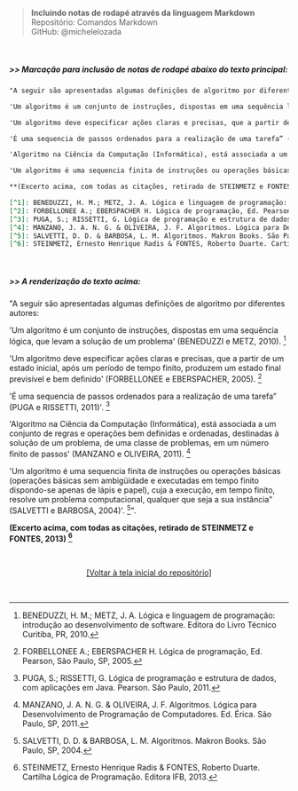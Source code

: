 > **Incluindo notas de rodapé através da linguagem Markdown**      
> Repositório: Comandos Markdown  
> GitHub: @michelelozada
&nbsp;
     
&nbsp; 
##### >> Marcação para inclusão de notas de rodapé abaixo do texto principal:
```markdown
"A seguir são apresentadas algumas definições de algoritmo por diferentes autores:

'Um algoritmo é um conjunto de instruções, dispostas em uma sequência lógica, que levam a solução de um problema' (BENEDUZZI e METZ, 2010). [^1]

'Um algoritmo deve especificar ações claras e precisas, que a partir de um estado inicial, após um período de tempo finito, produzem um estado final previsível e bem definido' (FORBELLONEE e EBERSPACHER, 2005). [^2]

'É uma sequencia de passos ordenados para a realização de uma tarefa” (PUGA e RISSETTI, 2011)'. [^3]

'Algoritmo na Ciência da Computação (Informática), está associada a um conjunto de regras e operações bem definidas e ordenadas, destinadas à solução de um problema, de uma classe de problemas, em um número finito de passos' (MANZANO e OLIVEIRA, 2011). [^4]

'Um algoritmo é uma sequencia finita de instruções ou operações básicas (operações básicas sem ambigüidade e executadas em tempo finito dispondo-se apenas de lápis e papel), cuja a execução, em tempo finito, resolve um problema computacional, qualquer que seja a sua instância” (SALVETTI e BARBOSA, 2004)'. [^5]".

**(Excerto acima, com todas as citações, retirado de STEINMETZ e FONTES, 2013) [^6]**

[^1]: BENEDUZZI, H. M.; METZ, J. A. Lógica e linguagem de programação: introdução ao desenvolvimento de software. Editora do Livro Técnico Curitiba, PR, 2010.
[^2]: FORBELLONEE A.; EBERSPACHER H. Lógica de programação, Ed. Pearson, São Paulo, SP, 2005.
[^3]: PUGA, S.; RISSETTI, G. Lógica de programação e estrutura de dados, com aplicações em Java. Pearson. São Paulo, 2011.
[^4]: MANZANO, J. A. N. G. & OLIVEIRA, J. F. Algoritmos. Lógica para Desenvolvimento de Programação de Computadores. Ed. Érica. São Paulo, SP, 2011.
[^5]: SALVETTI, D. D. & BARBOSA, L. M. Algoritmos. Makron Books. São Paulo, SP, 2004.
[^6]: STEINMETZ, Ernesto Henrique Radis & FONTES, Roberto Duarte. Cartilha Lógica de Programação. Editora IFB, 2013. 
```
&nbsp; 
##### >> A renderização do texto acima:
"A seguir são apresentadas algumas definições de algoritmo por diferentes autores:

'Um algoritmo é um conjunto de instruções, dispostas em uma sequência lógica, que levam a solução de um problema' (BENEDUZZI e METZ, 2010). [^1]

'Um algoritmo deve especificar ações claras e precisas, que a partir de um estado inicial, após um período de tempo finito, produzem um estado final previsível e bem definido' (FORBELLONEE e EBERSPACHER, 2005). [^2]

'É uma sequencia de passos ordenados para a realização de uma tarefa” (PUGA e RISSETTI, 2011)'. [^3]

'Algoritmo na Ciência da Computação (Informática), está associada a um conjunto de regras e operações bem definidas e ordenadas, destinadas à solução de um problema, de uma classe de problemas, em um número finito de passos' (MANZANO e OLIVEIRA, 2011). [^4]

'Um algoritmo é uma sequencia finita de instruções ou operações básicas (operações básicas sem ambigüidade e executadas em tempo finito dispondo-se apenas de lápis e papel), cuja a execução, em tempo finito, resolve um problema computacional, qualquer que seja a sua instância” (SALVETTI e BARBOSA, 2004)'. [^5]".

**(Excerto acima, com todas as citações, retirado de STEINMETZ e FONTES, 2013) [^6]**

[^1]: BENEDUZZI, H. M.; METZ, J. A. Lógica e linguagem de programação: introdução ao desenvolvimento de software. Editora do Livro Técnico Curitiba, PR, 2010.
[^2]: FORBELLONEE A.; EBERSPACHER H. Lógica de programação, Ed. Pearson, São Paulo, SP, 2005.
[^3]: PUGA, S.; RISSETTI, G. Lógica de programação e estrutura de dados, com aplicações em Java. Pearson. São Paulo, 2011.
[^4]: MANZANO, J. A. N. G. & OLIVEIRA, J. F. Algoritmos. Lógica para Desenvolvimento de Programação de Computadores. Ed. Érica. São Paulo, SP, 2011.
[^5]: SALVETTI, D. D. & BARBOSA, L. M. Algoritmos. Makron Books. São Paulo, SP, 2004.
[^6]: STEINMETZ, Ernesto Henrique Radis & FONTES, Roberto Duarte. Cartilha Lógica de Programação. Editora IFB, 2013. 

&nbsp;

<div align="center">
<a href="https://github.com/michelelozada/Comandos-Markdown">[Voltar à tela inicial do repositório]</a>

&nbsp;

</div>
